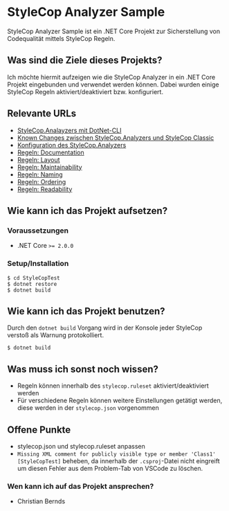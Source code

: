 # StyleCop Analyzer Sample

StyleCop Analyzer Sample ist ein .NET Core Projekt zur Sicherstellung von Codequalität mittels StyleCop Regeln.


## Was sind die Ziele dieses Projekts?

Ich möchte hiermit aufzeigen wie die StyleCop Analyzer in ein .NET Core Projekt eingebunden und verwendet werden können. Dabei wurden einige StyleCop Regeln aktiviert/deaktiviert bzw. konfiguriert.


## Relevante URLs

* [StyleCop.Analayzers mit DotNet-CLI](https://github.com/DotNetAnalyzers/StyleCopAnalyzers/blob/master/documentation/DotNetCli.md)
* [Known Changes zwischen StyleCop.Analyzers und StyleCop Classic](https://github.com/DotNetAnalyzers/StyleCopAnalyzers/blob/master/documentation/KnownChanges.md)
* [Konfiguration des StyleCop.Analyzers](https://github.com/DotNetAnalyzers/StyleCopAnalyzers/blob/master/documentation/Configuration.md)
* [Regeln: Documentation](https://github.com/DotNetAnalyzers/StyleCopAnalyzers/blob/master/documentation/DocumentationRules.md)
* [Regeln: Layout](https://github.com/DotNetAnalyzers/StyleCopAnalyzers/blob/master/documentation/LayoutRules.md)
* [Regeln: Maintainability](https://github.com/DotNetAnalyzers/StyleCopAnalyzers/blob/master/documentation/MaintainabilityRules.md)
* [Regeln: Naming](https://github.com/DotNetAnalyzers/StyleCopAnalyzers/blob/master/documentation/NamingRules.md)
* [Regeln: Ordering](https://github.com/DotNetAnalyzers/StyleCopAnalyzers/blob/master/documentation/OrderingRules.md)
* [Regeln: Readability](https://github.com/DotNetAnalyzers/StyleCopAnalyzers/blob/master/documentation/ReadabilityRules.md)


## Wie kann ich das Projekt aufsetzen?


### Voraussetzungen

* .NET Core `>= 2.0.0`


### Setup/Installation

```shell
$ cd StyleCopTest
$ dotnet restore
$ dotnet build
```

## Wie kann ich das Projekt benutzen?

Durch den `dotnet build` Vorgang wird in der Konsole jeder StyleCop verstoß als Warnung protokolliert.

```shell
$ dotnet build
```


## Was muss ich sonst noch wissen?

* Regeln können innerhalb des `stylecop.ruleset` aktiviert/deaktiviert werden
* Für verschiedene Regeln können weitere Einstellungen getätigt werden, diese werden in der `stylecop.json` vorgenommen


## Offene Punkte

* stylecop.json und stylecop.ruleset anpassen
* `Missing XML comment for publicly visible type or member 'Class1' [StyleCopTest]` beheben, da <NoWarn> innerhalb der `.csproj`-Datei nicht eingreift um diesen Fehler aus dem Problem-Tab von VSCode zu löschen.



### Wen kann ich auf das Projekt ansprechen?

* Christian Bernds
